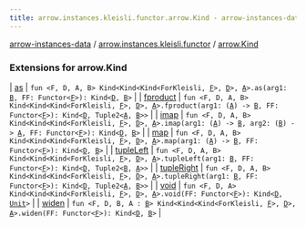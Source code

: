 ```yaml
---
title: arrow.instances.kleisli.functor.arrow.Kind - arrow-instances-data
---
```


[arrow-instances-data](../../index.html) / [arrow.instances.kleisli.functor](../index.html) / [arrow.Kind](./index.html)

### Extensions for arrow.Kind

| [as](as.html) | `fun <F, D, A, B> Kind<Kind<Kind<ForKleisli, `[`F`](as.html#F)`>, `[`D`](as.html#D)`>, `[`A`](as.html#A)`>.as(arg1: `[`B`](as.html#B)`, FF: Functor<`[`F`](as.html#F)`>): Kind<`[`D`](as.html#D)`, `[`B`](as.html#B)`>` |
| [fproduct](fproduct.html) | `fun <F, D, A, B> Kind<Kind<Kind<ForKleisli, `[`F`](fproduct.html#F)`>, `[`D`](fproduct.html#D)`>, `[`A`](fproduct.html#A)`>.fproduct(arg1: (`[`A`](fproduct.html#A)`) -> `[`B`](fproduct.html#B)`, FF: Functor<`[`F`](fproduct.html#F)`>): Kind<`[`D`](fproduct.html#D)`, Tuple2<`[`A`](fproduct.html#A)`, `[`B`](fproduct.html#B)`>>` |
| [imap](imap.html) | `fun <F, D, A, B> Kind<Kind<Kind<ForKleisli, `[`F`](imap.html#F)`>, `[`D`](imap.html#D)`>, `[`A`](imap.html#A)`>.imap(arg1: (`[`A`](imap.html#A)`) -> `[`B`](imap.html#B)`, arg2: (`[`B`](imap.html#B)`) -> `[`A`](imap.html#A)`, FF: Functor<`[`F`](imap.html#F)`>): Kind<`[`D`](imap.html#D)`, `[`B`](imap.html#B)`>` |
| [map](map.html) | `fun <F, D, A, B> Kind<Kind<Kind<ForKleisli, `[`F`](map.html#F)`>, `[`D`](map.html#D)`>, `[`A`](map.html#A)`>.map(arg1: (`[`A`](map.html#A)`) -> `[`B`](map.html#B)`, FF: Functor<`[`F`](map.html#F)`>): Kind<`[`D`](map.html#D)`, `[`B`](map.html#B)`>` |
| [tupleLeft](tuple-left.html) | `fun <F, D, A, B> Kind<Kind<Kind<ForKleisli, `[`F`](tuple-left.html#F)`>, `[`D`](tuple-left.html#D)`>, `[`A`](tuple-left.html#A)`>.tupleLeft(arg1: `[`B`](tuple-left.html#B)`, FF: Functor<`[`F`](tuple-left.html#F)`>): Kind<`[`D`](tuple-left.html#D)`, Tuple2<`[`B`](tuple-left.html#B)`, `[`A`](tuple-left.html#A)`>>` |
| [tupleRight](tuple-right.html) | `fun <F, D, A, B> Kind<Kind<Kind<ForKleisli, `[`F`](tuple-right.html#F)`>, `[`D`](tuple-right.html#D)`>, `[`A`](tuple-right.html#A)`>.tupleRight(arg1: `[`B`](tuple-right.html#B)`, FF: Functor<`[`F`](tuple-right.html#F)`>): Kind<`[`D`](tuple-right.html#D)`, Tuple2<`[`A`](tuple-right.html#A)`, `[`B`](tuple-right.html#B)`>>` |
| [void](void.html) | `fun <F, D, A> Kind<Kind<Kind<ForKleisli, `[`F`](void.html#F)`>, `[`D`](void.html#D)`>, `[`A`](void.html#A)`>.void(FF: Functor<`[`F`](void.html#F)`>): Kind<`[`D`](void.html#D)`, `[`Unit`](https://kotlinlang.org/api/latest/jvm/stdlib/kotlin/-unit/index.html)`>` |
| [widen](widen.html) | `fun <F, D, B, A : `[`B`](widen.html#B)`> Kind<Kind<Kind<ForKleisli, `[`F`](widen.html#F)`>, `[`D`](widen.html#D)`>, `[`A`](widen.html#A)`>.widen(FF: Functor<`[`F`](widen.html#F)`>): Kind<`[`D`](widen.html#D)`, `[`B`](widen.html#B)`>` |

